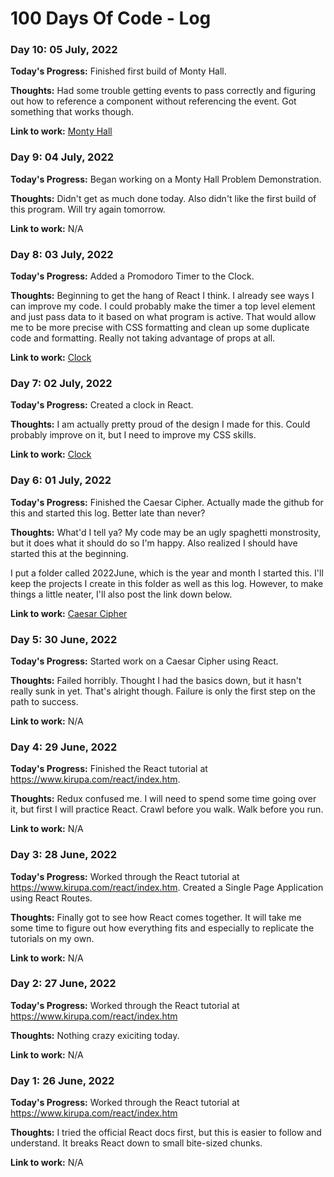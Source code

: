 # 100 Days Of Code - Log

### Day 10: 05 July, 2022

**Today's Progress:** Finished first build of Monty Hall.

**Thoughts:** Had some trouble getting events to pass correctly and figuring out how to reference a component without referencing the event. Got something that works though. 

**Link to work:** [Monty Hall](https://github.com/CyberAvian/100daysofcode/tree/main/2022June/monty-hall)

### Day 9: 04 July, 2022

**Today's Progress:** Began working on a Monty Hall Problem Demonstration.

**Thoughts:** Didn't get as much done today. Also didn't like the first build of this program. Will try again tomorrow.

**Link to work:** N/A

### Day 8: 03 July, 2022

**Today's Progress:** Added a Promodoro Timer to the Clock.

**Thoughts:** Beginning to get the hang of React I think. I already see ways I can improve my code. I could probably make the timer a top level element and just pass data to it based on what program is active. That would allow me to be more precise with CSS formatting and clean up some duplicate code and formatting. Really not taking advantage of props at all. 

**Link to work:** [Clock](https://github.com/CyberAvian/100daysofcode/tree/main/2022June/clock)

### Day 7: 02 July, 2022

**Today's Progress:** Created a clock in React.

**Thoughts:** I am actually pretty proud of the design I made for this. Could probably improve on it, but I need to improve my CSS skills. 

**Link to work:** [Clock](https://github.com/CyberAvian/100daysofcode/tree/main/2022June/clock)

### Day 6: 01 July, 2022

**Today's Progress:** Finished the Caesar Cipher. Actually made the github for this and started this log. Better late than never?

**Thoughts:** What'd I tell ya? My code may be an ugly spaghetti monstrosity, but it does what it should do so I'm happy. Also realized I should have started this at the beginning. 

I put a folder called 2022June, which is the year and month I started this. I'll keep the projects I create in this folder as well as this log. However, to make things a little neater, I'll also post the link down below.

**Link to work:** [Caesar Cipher](https://github.com/CyberAvian/100daysofcode/tree/main/2022June/caesar-cipher)

### Day 5: 30 June, 2022

**Today's Progress:** Started work on a Caesar Cipher using React.

**Thoughts:** Failed horribly. Thought I had the basics down, but it hasn't really sunk in yet. That's alright though. Failure is only the first step on the path to success. 

**Link to work:** N/A

### Day 4: 29 June, 2022

**Today's Progress:** Finished the React tutorial at https://www.kirupa.com/react/index.htm. 

**Thoughts:** Redux confused me. I will need to spend some time going over it, but first I will practice React. Crawl before you walk. Walk before you run.  

**Link to work:** N/A

### Day 3: 28 June, 2022

**Today's Progress:** Worked through the React tutorial at https://www.kirupa.com/react/index.htm. Created a Single Page Application using React Routes.

**Thoughts:** Finally got to see how React comes together. It will take me some time to figure out how everything fits and especially to replicate the tutorials on my own.

**Link to work:** N/A

### Day 2: 27 June, 2022

**Today's Progress:** Worked through the React tutorial at https://www.kirupa.com/react/index.htm

**Thoughts:** Nothing crazy exiciting today. 

**Link to work:** N/A

### Day 1: 26 June, 2022

**Today's Progress:** Worked through the React tutorial at https://www.kirupa.com/react/index.htm

**Thoughts:** I tried the official React docs first, but this is easier to follow and understand. It breaks React down to small bite-sized chunks.

**Link to work:** N/A